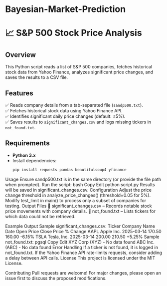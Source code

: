 # Bayesian-Market-Prediction

# 📈 S&P 500 Stock Price Analysis  

## Overview  
This Python script reads a list of S&P 500 companies, fetches historical stock data from Yahoo Finance, analyzes significant price changes, and saves the results to a CSV file.  

## Features  
✅ Reads company details from a tab-separated file (`sandp500.txt`).  
✅ Fetches historical stock data using Yahoo Finance API.  
✅ Identifies significant daily price changes (default: ±5%).  
✅ Saves results to `significant_changes.csv` and logs missing tickers in `not_found.txt`.  

## Requirements  
- **Python 3.x**  
- Install dependencies:  
  ```bash
  pip install requests pandas beautifulsoup4 yfinance
Usage
Ensure sandp500.txt is in the same directory (or provide the file path when prompted).
Run the script:
bash
Copy
Edit
python script.py
Results will be saved in significant_changes.csv.
Configuration
Adjust the price change threshold in analyze_price_changes() (threshold=0.05 for 5%).
Modify test_limit in main() to process only a subset of companies for testing.
Output Files
📂 significant_changes.csv – Records notable stock price movements with company details.
📂 not_found.txt – Lists tickers for which data could not be retrieved.

Example Output
Sample significant_changes.csv:
Ticker	Company Name	Date	Open Price	Close Price	% Change
AAPL	Apple Inc.	2025-03-14	170.50	160.00	-6.15%
TSLA	Tesla, Inc.	2025-03-14	200.00	210.50	+5.25%
Sample not_found.txt:
pgsql
Copy
Edit
XYZ Corp (XYZ) - No data found
ABC Inc. (ABC) - No data found
Error Handling
If a ticker is not found, it is logged in not_found.txt.
If the Yahoo Finance API rate-limits requests, consider adding a delay between API calls.
License
This project is licensed under the MIT License.

Contributing
Pull requests are welcome! For major changes, please open an issue first to discuss the proposed modifications.
